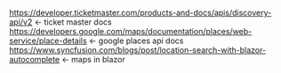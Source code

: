 https://developer.ticketmaster.com/products-and-docs/apis/discovery-api/v2 <- ticket master docs
https://developers.google.com/maps/documentation/places/web-service/place-details <- google places api docs
https://www.syncfusion.com/blogs/post/location-search-with-blazor-autocomplete <- maps in blazor